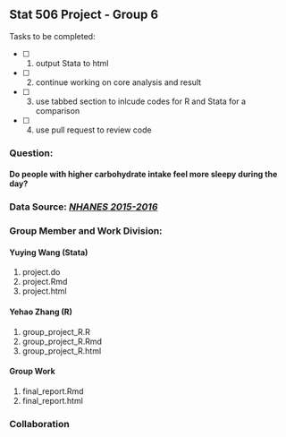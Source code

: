 ## Stat 506 Project - Group 6

Tasks to be completed:
- [ ] 1. output Stata to html 
- [ ] 2. continue working on core analysis and result
- [ ] 3. use tabbed section to inlcude codes for R and Stata for a comparison
- [ ] 4. use pull request to review code

### Question: 
#### Do people with higher carbohydrate intake feel more sleepy during the day?

### Data Source: *[NHANES 2015-2016](https://wwwn.cdc.gov/nchs/nhanes/ContinuousNhanes/Default.aspx?BeginYear=2015)*

### Group Member and Work Division:
#### Yuying Wang (Stata)
1. project.do
2. project.Rmd
3. project.html

#### Yehao Zhang (R)
1. group_project_R.R
2. group_project_R.Rmd
3. group_project_R.html

#### Group Work
1. final_report.Rmd	
2. final_report.html

### Collaboration
